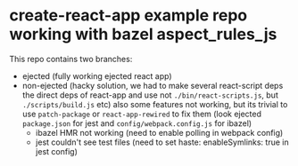 # create-react-app example repo working with bazel aspect_rules_js

This repo contains two branches:
- ejected (fully working ejected react app)
- non-ejected (hacky solution, we had to make several react-script deps the direct deps of react-app and use not `./bin/react-scripts.js`, but `./scripts/build.js` etc)
also some features not working, but its trivial to use `patch-package` or `react-app-rewired` to fix them (look ejected `package.json` for jest and `config/webpack.config.js` for ibazel)
  - ibazel HMR not working (need to enable polling in webpack config)
  - jest couldn't see test files (need to set haste: enableSymlinks: true in jest config)
